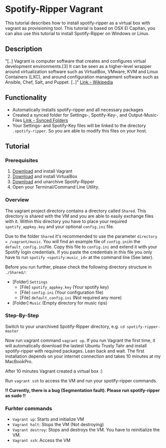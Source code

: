 # Spotify-Ripper Vagrant

This tutorial describes how to install spotify-ripper as a virtual box with vagrant as provisioning tool. This tutorial is based on OSX El Capitan, you can also use this tutorial to install Spotify-Ripper on Windows or Linux.

## Description

"[..] Vagrant is computer software that creates and configures virtual development environments.[3] It can be seen as a higher-level wrapper around virtualization software such as VirtualBox, VMware, KVM and Linux Containers (LXC), and around configuration management software such as Ansible, Chef, Salt, and Puppet. [..]" [Link - Wikipedia](https://en.wikipedia.org/wiki/Vagrant_(software))

## Functionality

- Automatically installs spotify-ripper and all necessary packages
- Created a synced folder for Settings-, Spotify-Key-, and Output-Music-Files [Link - Synced Folders](https://www.vagrantup.com/docs/synced-folders/)
- Your Settings- and Spotify-Key files will be linked to the directory `.spotify-ripper`. So you are able to modify this files on your host.


## Tutorial

### Prerequisites

1. [Download](https://www.vagrantup.com/downloads.html) and install Vagrant
2. [Download](https://www.virtualbox.org/wiki/Downloads) and install VirtualBox
3. [Download](https://github.com/jrnewell/spotify-ripper/archive/master.zip) and unarchive Spotify-Ripper
4. Open your Terminal/Command Line Utility.

### Overview

The vagrant project directory contains a directory called `Shared`. This directory is shared with the VM and you are able to easily exchange files with it. Within this directory you have to place your required `spotify_appkey.key` and your optional `config.ini` file.

Due to the folder `Shared` it's recommended to use the parameter `directory = /vagrant/music`. You will find an example file of `config.ini`in the `default_config.ini`file. Copy this file to `config.ini` and extend it with your Spotify login credentials. If you paste the credentials in this file you only have to run `spotify <spotify:music_id>` at the command line (See later).

Before you run further, please check the following directory structure in `./Shared/`:

- [Folder] `Settings`
    - [File] `spotify_appkey.key` (Your spotify key)
    - [File] `config.ini` (Your configuration file)
    - [File] `default_config.ini` (Not required any more)
- [Folder] `Music` (Empty directory for music rips)

### Step-By-Step

Switch to your unarchived Spotify-Ripper directory, e.g. `cd spotify-ripper-master`

Now run vagrant command `vagrant up`. If you run Vagrant the first time, it will automatically download the lastest Ubuntu Trusty Tahr and install spotify-ripper with required packages. Lean back and wait. The first installation depends on your internet connection and takes 10 minutes at my MacBookPro.

After 10 minutes Vagrant created a virtual box :)

Run `vagrant ssh` to access the VM and run your spotify-ripper commands.

**!! Currently, there is a bug (Segmentation fault). Please run spotify-ripper as sudo !!**

### Furhter commands

- `Vagrant up`: Starts and initialize VM
- `Vagrant halt`: Stops the VM (Not destroying)
- `Vagrant destroy`: Stops and destroys the VM. You have to reinitialize the VM.
- `Vagrant ssh`: Access the VM

